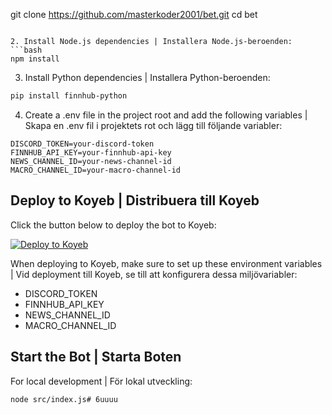 git clone https://github.com/masterkoder2001/bet.git
cd bet
```

2. Install Node.js dependencies | Installera Node.js-beroenden:
```bash
npm install
```

3. Install Python dependencies | Installera Python-beroenden:
```bash
pip install finnhub-python
```

4. Create a .env file in the project root and add the following variables | Skapa en .env fil i projektets rot och lägg till följande variabler:
```
DISCORD_TOKEN=your-discord-token
FINNHUB_API_KEY=your-finnhub-api-key
NEWS_CHANNEL_ID=your-news-channel-id
MACRO_CHANNEL_ID=your-macro-channel-id
```

## Deploy to Koyeb | Distribuera till Koyeb

Click the button below to deploy the bot to Koyeb:

[![Deploy to Koyeb](https://www.koyeb.com/static/images/deploy/button.svg)](https://app.koyeb.com/deploy?name=bet&repository=masterkoder2001%2Fbet&branch=main&instance_type=free)

When deploying to Koyeb, make sure to set up these environment variables | Vid deployment till Koyeb, se till att konfigurera dessa miljövariabler:
- DISCORD_TOKEN
- FINNHUB_API_KEY
- NEWS_CHANNEL_ID
- MACRO_CHANNEL_ID

## Start the Bot | Starta Boten

For local development | För lokal utveckling:
```bash
node src/index.js# 6uuuu

